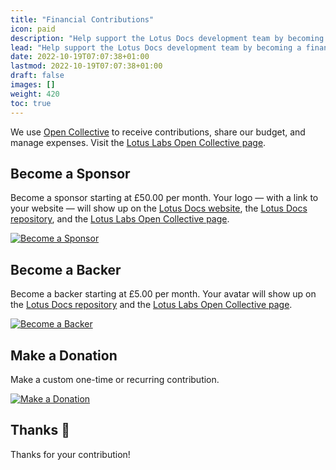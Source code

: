 ```yaml
---
title: "Financial Contributions"
icon: paid
description: "Help support the Lotus Docs development team by becoming a financial contributor."
lead: "Help support the Lotus Docs development team by becoming a financial contributor."
date: 2022-10-19T07:07:38+01:00
lastmod: 2022-10-19T07:07:38+01:00
draft: false
images: []
weight: 420
toc: true
---
```


We use [Open Collective](https://opencollective.com/) to receive contributions, share our budget, and manage expenses. Visit the [Lotus Labs Open Collective page](https://opencollective.com/lotuslabs).

## Become a Sponsor

Become a sponsor starting at £50.00 per month. Your logo — with a link to your website — will show up on the [Lotus Docs website](https://lotusdocs.dev/), the [Lotus Docs repository](https://github.com/colinwilson/lotusdocs), and the [Lotus Labs Open Collective page](https://opencollective.com/lotuslabs).

[![Become a Sponsor](../oc_contribute_button.png)](https://opencollective.com/lotuslabs/contribute/sponsor-46767/checkout)

## Become a Backer

Become a backer starting at £5.00 per month. Your avatar will show up on the [Lotus Docs repository](https://github.com/colinwilson/lotusdocs) and the [Lotus Labs Open Collective page](https://opencollective.com/lotuslabs).

[![Become a Backer](../oc_contribute_button.png)](https://opencollective.com/lotuslabs/contribute/backer-46766/checkout)

## Make a Donation

Make a custom one-time or recurring contribution.

[![Make a Donation](../oc_contribute_button.png)](https://opencollective.com/lotuslabs/donate)

## Thanks :green_heart:

Thanks for your contribution!
